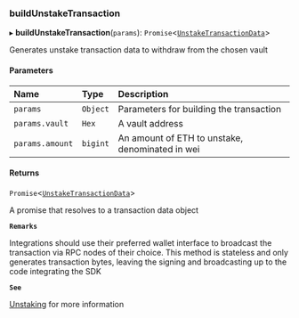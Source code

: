### buildUnstakeTransaction

▸ **buildUnstakeTransaction**(`params`): `Promise`\<[`UnstakeTransactionData`](../../../interfaces/UnstakeTransactionData.md)\>

Generates unstake transaction data to withdraw from the chosen vault

#### Parameters

| Name | Type | Description |
| :------ | :------ | :------ |
| `params` | `Object` | Parameters for building the transaction |
| `params.vault` | `Hex` | A vault address |
| `params.amount` | `bigint` | An amount of ETH to unstake, denominated in wei |

#### Returns

`Promise`\<[`UnstakeTransactionData`](../../../interfaces/UnstakeTransactionData.md)\>

A promise that resolves to a transaction data object

**`Remarks`**

Integrations should use their preferred wallet interface to broadcast the transaction via RPC nodes of
their choice. This method is stateless and only generates transaction bytes, leaving the signing and broadcasting up to
the code integrating the SDK

**`See`**

[Unstaking](https://chorus-one.gitbook.io/opus-pool-sdk-1.0/build-your-staking-dapp/4-unstaking) for more information